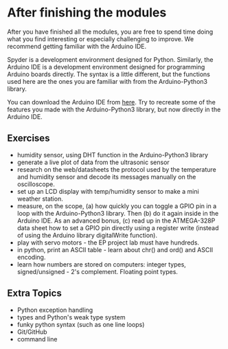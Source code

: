 # After finishing the modules
After you have finished all the modules, you are free to spend time doing what you find interesting or especially challenging to improve. We recommend getting familiar with the Arduino IDE.

Spyder is a development environment designed for Python. Similarly, the Arduino IDE is a development environment designed for programming Arduino boards directly. The syntax is a little different, but the functions used here are the ones you are familiar with from the Arduino-Python3 library.

You can download the Arduino IDE from [here](https://www.arduino.cc/en/Main/Software). Try to recreate some of the features you made with the Arduino-Python3 library, but now directly in the Arduino IDE.


## Exercises
- humidity sensor, using DHT function in the Arduino-Python3 library
- generate a live plot of data from the ultrasonic sensor
- research on the web/datasheets the protocol used by the temperature and humidity sensor and decode its messages manually on the oscilloscope.
- set up an LCD display with temp/humidity sensor to make a mini weather station.
- measure, on the scope, (a) how quickly you can toggle a GPIO pin in a loop with the Arduino-Python3 library. Then (b) do it again inside in the Arduino IDE. As an advanced bonus, (c) read up in the ATMEGA-328P data sheet how to set a GPIO pin directly using a register write (instead of using the Arduino library digitalWrite function).
- play with servo motors - the EP project lab must have hundreds.
- in python, print an ASCII table - learn about chr() and ord() and ASCII encoding.
- learn how numbers are stored on computers: integer types, signed/unsigned - 2's complement. Floating point types.

## Extra Topics
- Python exception handling
- types and Python's weak type system
- funky python syntax (such as one line loops)
- Git/GitHub
- command line
